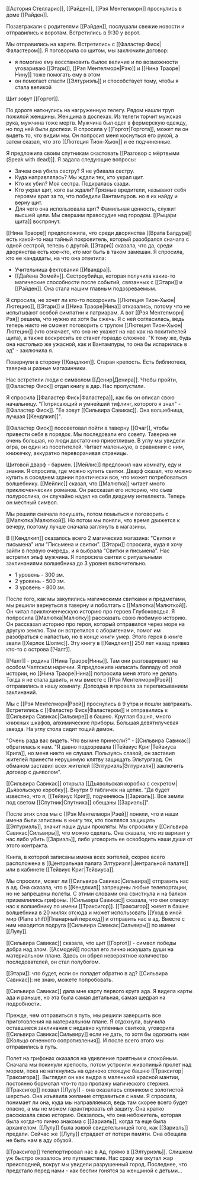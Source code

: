 [[Астория Стелларис]], [[Райден]], [[Рэя Ментелморн]] проснулись в доме [[Райден]].

Позавтракали с родителями [[Райден]], послушали свежие новости и отправились к воротам. Встретились в 9:30 у ворот.

Мы отправились на карете. Встретились с [[Фаластер Фиск|Фаластером]]. Я поговорила со щитом, мы заключили договор:

- я помогаю ему восстановить былое величие и по возможности уговариваю [[Этари]], [[Рэя Ментелморн|Рэю]] и [[Нина Траоре|Нину]] тоже помогать ему в этом
- он помогает спасти [[Элтуриэль]] и способствует тому, чтобы я стала великой

Щит зовут [[Горгот]].

По дороге наткнулись на нагруженную телегу. Рядом нашли труп пожилой женщины. Женщина в доспехах. Из телеги торчит мужская рука, мужчина тоже мертв. Мужчина был одет в фермерскую одежду, но под ней были доспехи. Я спросила у [[Горгот|Горгота]], может ли он видеть то, что видим мы. Он попросит меня коснуться его рукой, а затем сказал, что это [[Лютеция Тион-Хьюн]] и ее подчиненные.

Я предложила своим спутникам скастовать [[Разговор с мёртвыми (Speak with dead)]]. Я задала следующие вопросы:

- Зачем она убила сестру? Я не убивала сестру.
- Куда направлялась? Мы ждали тех, кто украл щит.
- Кто их убил? Моя сестра. Подкралась сзади.
- Кто украл щит, кого вы ждали? Грязные вредители, называют себя героями врат за то, что победили Вантампуров. но я их найду и верну щит.
- Для чего она использовала щит? Фамильная ценность, служит высшей цели. Мы свершим правосудие над городом. [[Рыцари щита]] воспрянут.

[[Нина Траоре]] предположила, что среди дворянства [[Врата Балдура]] есть какой-то наш тайный покровитель, который разобрался сначала с одной сестрой, теперь с другой. [[Этари]] сказала, что да, среди дворянства есть кое-кто, кто мог быть в таком замешан. Я спросила, кто ее кандидаты, на что она ответила:

- Учительница фехтования [[Ивандра]].
- [[Дайена Эомейн]]. Сестроубийца, которая получила какие-то магические способности после событий, связанных с [[Этари]] и [[Райден]]. Она стала нашим главным подозреваемым.

Я спросила, не хочет ли кто-то похоронить [[Лютеция Тион-Хьюн|Лютецию]], [[Этари]] и [[Нина Траоре|Нина]] отказались, потому что не испытывают особой симпатии к патриарам. А вот [[Рэя Ментелморн|Рэя]] решила, что нужно их хотя бы сжечь. Я с ней согласилась, ведь теперь никто не сможет поговорить с трупом [[Лютеция Тион-Хьюн|Лютеции]] (что означает, что она не укажет на нас как на похитителей щита), а также воскресить ее станет гораздо сложнее. "К тому же, будь она настолько же ужасной, как и Вантампуры, то она бы испарилась в ад" - заключила я.

Повернули в сторону [[Кендлкип]]. Старая крепость. Есть библиотека, таверна и разные магазинчики.

Нас встретили люди с символом [[Денир|Денира]]. Чтобы пройти, [[Фаластер Фиск]] отдал книгу в дар. Нас пропустили.

Я спросила [[Фаластер Фиск|Фаластера]], как бы он описал свою начальницу. "Потрясающий и умнейший тифлинг, которого я знал" - [[Фаластер Фиск]]. "Ее зовут [[Сильвира Савикас]]. Она волшебница, лучшая [[Кендлкип]]".

[[Фаластер Фиск]] посоветовал пойти в таверну [[Очаг]], чтобы привести себя в порядок. Мы последовали его совету. Таверна не очень большая, но люди достаточно приветливые. В углу мы увидели огра, он один из посетителей. Читает маленькую, в сравнении с ним, книжечку, аккуратно переворачивая страницы.

Щитовой дварф - бармен. [[Мейлис]] предложил нам комнату, еду и знания. Я спросила, где можно купить свитки. Дварф сказал, что можно купить в соседнем здании практически все, что может потребоваться волшебнику. [[Мейлис]] сказал, что [[Малютка]] читает много приключенческих романов. Он рассказал его историю, что съев полурослика, он случайно надел на себя диадему интеллекта. Теперь он местный символ. 

Мы решили сначала покушать, потом помыться и поговорить с [[Малютка|Малюткой]]. Но потом мы поняли, что время движется к вечеру, поэтому лучше сначала заглянуть в магазины.

В [[Кендлкип]] оказалось всего 2 магических магазина: "Свитки и письмена" или "Письмена и свитки". [[Этари]] спросила, куда я хочу зайти в первую очередь, и я выбрала "Свитки и письмена". Нас встретил эльф мужчина. Я попросила свитки с ритуальными заклинаниями волшебника до 3 уровня включительно.

- 1 уровень - 300 зм.
- 2 уровень - 500 зм.
- 3 уровень - 800 зм.

После того, как мы закупились магическими свитками и предметами, мы решили вернуться в таверну и поболтать с [[Малютка|Малюткой]]. Он читал приключенческую историю про героев Глубоководья. Я попросила [[Малютка|Малютку]] рассказать свою любимую историю. Он рассказал историю про героя, который отправился через море на другую землю. Там он встретился с аборигенами, помог им разобраться с напастью, но в конце книги умер. Этого героя в книге звали [[Херлок Шолмс]]. Эту книгу в [[Кендлкип]] 250 лет назад привез кто-то с острова [[Чалт]].

[[Чалт]] - родина [[Нина Траоре|Нины]]. Там они разговаривают на особом Чалтском наречии. Я предложила написать балладу об этой истории, но [[Нина Траоре|Нина]] попросила меня этого не делать. Тогда я не стала давить, и мы вместе с [[Рэя Ментелморн|Рэей]] отправились в нашу комнату. Допоздна я провела за переписыванием заклинаний.

Мы с [[Рэя Ментелморн|Рэей]] проснулись в 9 утра и пошли завтракать. Встретились с [[Фаластер Фиск|Фаластером]] и отправились к [[Сильвира Савикас|Сильвире]] в башню. Круглая башня, много книжных шкафов, алхимические приборы. Большая девятилучевая звезда. На углу стола сидит тощий демон.

"Очень рада вас видеть. Что вы мне принесли?" - [[Сильвира Савикас]] обратилась к нам. "Я давно подозревала [[Тейвиус Криг|Тейвиуса Крига]], но меня никто не слушал. Пользуясь славой, он заставил жителей принести нерушимую клятву защищать Эльтургард. Он обманом заставил всех жителей [[Элтуриэль|Элтуриэля]] заключить договор с дьяволом".

[[Сильвира Савикас]] открыла [[Дьявольская коробка с секретом|Дьявольскую коробку]]. Внутри 9 табличек на цепях. "Да будет известно, что я, [[Тейвиус Криг]], подчиняюсь [[Зариэль]]. Все земли под светом [[Спутник|Спутника]] обещаны [[Зариэль]]".

После этих слов мы с [[Рэя Ментелморн|Рэей]] поняли, что и наши имена были записаны в книгу тех, кто поклялся защищать [[Элтуриэль]], значит наши души прокляты. Мы спросили у [[Сильвира Савикас|Сильвиры]], что можно сделать. Она сказала, что из вариант у нас либо убить [[Зариэль]], либо уговорить ее освободить наши души от этого контракта.

Книга, в которой записаны имена всех жителей, скорее всего расположена в [[Центральная палата Элтуриэля|Центральной палате]] или в кабинете [[Тейвиус Криг|Тейвиуса]].

Мы спросили, может ли [[Сильвира Савикас|Сильвира]] отправить нас в ад. Она сказала, что в [[Кендлкип]] запрещены любые телепортации, но не запрещены полеты. С этими словами она свистнула и на балкон приземлились грифоны. [[Сильвира Савикас]] сказала, что они отвезут нас к волшебнику по имени [[Траксигор]]. [[Траксигор]] живет в башне волшебника в 20 милях отсюда и может использовать [[Уход в иной мир (Plane shift)|Планарный переход]] и отправить нас в ад. Вместе с ним находится подруга [[Сильвира Савикас|Сильвиры]] по имени [[Лулу]].

[[Сильвира Савикас]] сказала, что щит [[Горгот]] - символ победы добра над злом. [[Асмодей]] послал его лично искушать души на материальном плане. Здесь он обрел невероятное количество последователей, он стал полубогом.

[[Этари]]: что будет, если он попадет обратно в ад?
[[Сильвира Савикас]]: не знаю, можете попробовать.

[[Сильвира Савикас]] дала мне карту первого круга ада. Я видела карты ада и раньше, но эта была самая детальная, самая щедрая на подробности. 

Прежде, чем отправиться в путь, мы решили завершить все приготовления на материальном плане. Я отдохнула, выучила оставшиеся заклинания с недавно купленных свитков, уговорила [[Сильвира Савикас|Сильвиру]] если не дать, то хотя бы одолжить нам [[Кольцо огненного сопротивления]]. И после всего этого мы отправились в путь.

Полет на грифонах оказался на удивление приятным и спокойным. Сначала мы покинули крепость, потом устроили живопиный пролет над морем, пока не наткнулись на одиноко стоящую башню [[Траксигор|Траксигора]]. Выглядел он как выдра в маленькой красной мантии, постоянно бормотал что-то про пропажу магического стержня. [[Траксигор]] позвал [[Лулу]] - она оказалась слоником с золотистой шерстью. Она изъявила желание отправиться с нами. Я спросила, понимает ли она, куда мы направляемся, ведь там скорее всего будет опасно, а мы не можем гарантировать ей защиту. Она кратко рассказала свою историю. Оказалось, что она небожитель, которая была когда-то лично знакома с [[Зариэль]], когда та еще была архангелом. [[Лулу]] была живой свидетельницей того, как [[Зариэль]] предали. Сейчас же [[Лулу]] страдает от потери памяти. Она обещала не быть нам в аду обузой.

[[Траксигор]] телепортировал нас в Ад, прямо в [[Элтуриэль]]. Слишком уж быстро оказалось это путешествие. Нас сразу же окутал жар преисподней, вокруг мы увидели разрушенный город. Последнее, что предстало перед нами - как бестии гонятся за женщиной с детьми...